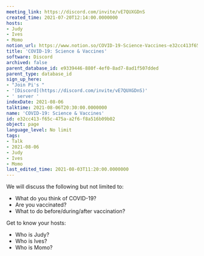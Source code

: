 ```yaml
---
meeting_link: https://discord.com/invite/vE7QUXGDnS
created_time: 2021-07-20T12:14:00.0000000
hosts:
- Judy
- Ives
- Momo
notion_url: https://www.notion.so/COVID-19-Science-Vaccines-e32cc413f65c475aa2f6f8a516b09b02
title: 'COVID-19: Science & Vaccines'
software: Discord
archived: false
parent_database_id: e9339446-880f-4ef0-8ad7-8ad1f507dded
parent_type: database_id
sign_up_here:
- "Join Pi's "
- '[Discord](https://discord.com/invite/vE7QUXGDnS)'
- ' server '
indexDate: 2021-08-06
talktime: 2021-08-06T20:30:00.0000000
name: 'COVID-19: Science & Vaccines'
id: e32cc413-f65c-475a-a2f6-f8a516b09b02
object: page
language_level: No limit
tags:
- Talk
- 2021-08-06
- Judy
- Ives
- Momo
last_edited_time: 2021-08-03T11:20:00.0000000
---
```



We will discuss the following but not limited to:
   - What do you think of COVID-19?
   - Are you vaccinated?
   - What to do before/during/after vaccination?

Get to know your hosts:
   - Who is Judy?
   - Who is Ives?
   - Who is Momo?



